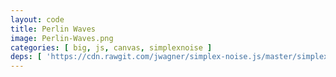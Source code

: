 ```yaml
---
layout: code
title: Perlin Waves
image: Perlin-Waves.png
categories: [ big, js, canvas, simplexnoise ]
deps: [ 'https://cdn.rawgit.com/jwagner/simplex-noise.js/master/simplex-noise.min.js', 'https://cdn.rawgit.com/dataarts/dat.gui/master/build/dat.gui.min.js' ]
---
```

<style>
    #cnvsContainer{
        position: relative;
    }
    .dg{
        position: absolute;
        top: 0;
        right: 0;
    }
</style>
<div id="cnvsContainer">
    <canvas id="cnvs"></canvas>
</div>

<script>
    window.addEventListener('load', function(){
        var canvas = document.getElementById('cnvs'),
            context = canvas.getContext('2d'),
            width = window.innerWidth < 1200 ? window.innerWidth : 1200,
            height = 600;

        canvas.width = width;
        canvas.height = height;

        window.addEventListener('resize', function(){
            width = window.innerWidth < 1200 ? window.innerWidth : 1200;
            height = 600;
            canvas.width = width;
            canvas.height = height;
        });

        ///////////////////////////////////////////////
        // simplex-noise: https://www.npmjs.com/package/simplex-noise
        var simplex = new SimplexNoise(),
            t = 0;

        var params = {
            xOffset: 120,
            yOffset: 10,
            scaleX: 200,
            scaleY: 150,
            scaleT: 400
        };
        var gui = new dat.GUI({ autoPlace: false });

        document.getElementById('cnvsContainer').appendChild(gui.domElement);

        gui.add(params, 'xOffset', 10, 300);
        gui.add(params, 'yOffset', 2, 30);
        gui.add(params, 'scaleX', 50, 500);
        gui.add(params, 'scaleY', 50, 500);
        gui.add(params, 'scaleT', 50, 500);

        function setup(){
            animate();
            context.strokeStyle = '#FB3550';
            context.fillStyle = 'rgba(32,43,56,0.5)';
            context.lineWidth = 1;
        }

        function animate(){
            window.requestAnimationFrame(animate);
            context.fillRect(0,0,width,height);

            for (var y = -300; y <= height+300; y+=params.yOffset) {
                context.beginPath();
                context.moveTo(0, y);
                var py = y;
                for (var x = -100; x <= width+100; x+=params.xOffset) {
                    var ny = y + simplex.noise3D(x / params.scaleX, y / params.scaleY, t/params.scaleT) * 40;
                    context.bezierCurveTo(x, py, x+params.xOffset/3, ny, x+2*params.xOffset/3, ny);
                    py = ny;
                }
                context.stroke();
            }
            t++;
        }

        setup();
        window.addEventListener( 'resize', setup );
    });
</script>